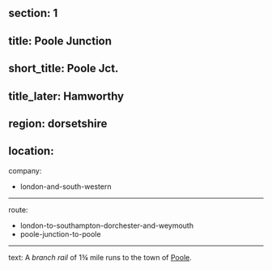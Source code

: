 ﻿section: 1
----
title: Poole Junction
----
short_title: Poole Jct.
----
title_later: Hamworthy
----
region: dorsetshire
----
location:
----
company:
- london-and-south-western
----
route:
- london-to-southampton-dorchester-and-weymouth
- poole-junction-to-poole
----
text: A *branch rail* of 1¾ mile runs to the town of [Poole](/stations/poole).
